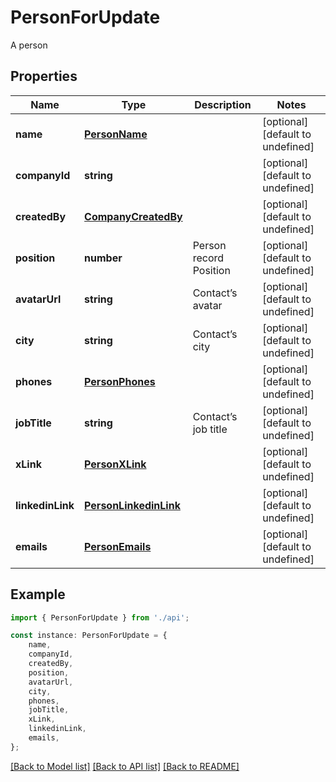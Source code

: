 # PersonForUpdate

A person

## Properties

Name | Type | Description | Notes
------------ | ------------- | ------------- | -------------
**name** | [**PersonName**](PersonName.md) |  | [optional] [default to undefined]
**companyId** | **string** |  | [optional] [default to undefined]
**createdBy** | [**CompanyCreatedBy**](CompanyCreatedBy.md) |  | [optional] [default to undefined]
**position** | **number** | Person record Position | [optional] [default to undefined]
**avatarUrl** | **string** | Contact’s avatar | [optional] [default to undefined]
**city** | **string** | Contact’s city | [optional] [default to undefined]
**phones** | [**PersonPhones**](PersonPhones.md) |  | [optional] [default to undefined]
**jobTitle** | **string** | Contact’s job title | [optional] [default to undefined]
**xLink** | [**PersonXLink**](PersonXLink.md) |  | [optional] [default to undefined]
**linkedinLink** | [**PersonLinkedinLink**](PersonLinkedinLink.md) |  | [optional] [default to undefined]
**emails** | [**PersonEmails**](PersonEmails.md) |  | [optional] [default to undefined]

## Example

```typescript
import { PersonForUpdate } from './api';

const instance: PersonForUpdate = {
    name,
    companyId,
    createdBy,
    position,
    avatarUrl,
    city,
    phones,
    jobTitle,
    xLink,
    linkedinLink,
    emails,
};
```

[[Back to Model list]](../README.md#documentation-for-models) [[Back to API list]](../README.md#documentation-for-api-endpoints) [[Back to README]](../README.md)
